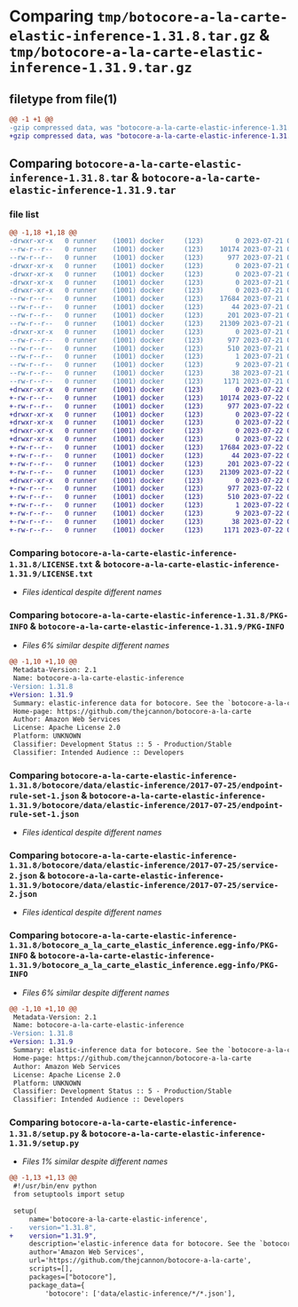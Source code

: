 # Comparing `tmp/botocore-a-la-carte-elastic-inference-1.31.8.tar.gz` & `tmp/botocore-a-la-carte-elastic-inference-1.31.9.tar.gz`

## filetype from file(1)

```diff
@@ -1 +1 @@
-gzip compressed data, was "botocore-a-la-carte-elastic-inference-1.31.8.tar", last modified: Fri Jul 21 01:21:29 2023, max compression
+gzip compressed data, was "botocore-a-la-carte-elastic-inference-1.31.9.tar", last modified: Sat Jul 22 01:20:31 2023, max compression
```

## Comparing `botocore-a-la-carte-elastic-inference-1.31.8.tar` & `botocore-a-la-carte-elastic-inference-1.31.9.tar`

### file list

```diff
@@ -1,18 +1,18 @@
-drwxr-xr-x   0 runner    (1001) docker     (123)        0 2023-07-21 01:21:29.283071 botocore-a-la-carte-elastic-inference-1.31.8/
--rw-r--r--   0 runner    (1001) docker     (123)    10174 2023-07-21 01:21:29.000000 botocore-a-la-carte-elastic-inference-1.31.8/LICENSE.txt
--rw-r--r--   0 runner    (1001) docker     (123)      977 2023-07-21 01:21:29.283071 botocore-a-la-carte-elastic-inference-1.31.8/PKG-INFO
-drwxr-xr-x   0 runner    (1001) docker     (123)        0 2023-07-21 01:21:29.279071 botocore-a-la-carte-elastic-inference-1.31.8/botocore/
-drwxr-xr-x   0 runner    (1001) docker     (123)        0 2023-07-21 01:21:29.279071 botocore-a-la-carte-elastic-inference-1.31.8/botocore/data/
-drwxr-xr-x   0 runner    (1001) docker     (123)        0 2023-07-21 01:21:29.279071 botocore-a-la-carte-elastic-inference-1.31.8/botocore/data/elastic-inference/
-drwxr-xr-x   0 runner    (1001) docker     (123)        0 2023-07-21 01:21:29.279071 botocore-a-la-carte-elastic-inference-1.31.8/botocore/data/elastic-inference/2017-07-25/
--rw-r--r--   0 runner    (1001) docker     (123)    17684 2023-07-21 01:21:06.000000 botocore-a-la-carte-elastic-inference-1.31.8/botocore/data/elastic-inference/2017-07-25/endpoint-rule-set-1.json
--rw-r--r--   0 runner    (1001) docker     (123)       44 2023-07-21 01:21:06.000000 botocore-a-la-carte-elastic-inference-1.31.8/botocore/data/elastic-inference/2017-07-25/examples-1.json
--rw-r--r--   0 runner    (1001) docker     (123)      201 2023-07-21 01:21:06.000000 botocore-a-la-carte-elastic-inference-1.31.8/botocore/data/elastic-inference/2017-07-25/paginators-1.json
--rw-r--r--   0 runner    (1001) docker     (123)    21309 2023-07-21 01:21:06.000000 botocore-a-la-carte-elastic-inference-1.31.8/botocore/data/elastic-inference/2017-07-25/service-2.json
-drwxr-xr-x   0 runner    (1001) docker     (123)        0 2023-07-21 01:21:29.279071 botocore-a-la-carte-elastic-inference-1.31.8/botocore_a_la_carte_elastic_inference.egg-info/
--rw-r--r--   0 runner    (1001) docker     (123)      977 2023-07-21 01:21:29.000000 botocore-a-la-carte-elastic-inference-1.31.8/botocore_a_la_carte_elastic_inference.egg-info/PKG-INFO
--rw-r--r--   0 runner    (1001) docker     (123)      510 2023-07-21 01:21:29.000000 botocore-a-la-carte-elastic-inference-1.31.8/botocore_a_la_carte_elastic_inference.egg-info/SOURCES.txt
--rw-r--r--   0 runner    (1001) docker     (123)        1 2023-07-21 01:21:29.000000 botocore-a-la-carte-elastic-inference-1.31.8/botocore_a_la_carte_elastic_inference.egg-info/dependency_links.txt
--rw-r--r--   0 runner    (1001) docker     (123)        9 2023-07-21 01:21:29.000000 botocore-a-la-carte-elastic-inference-1.31.8/botocore_a_la_carte_elastic_inference.egg-info/top_level.txt
--rw-r--r--   0 runner    (1001) docker     (123)       38 2023-07-21 01:21:29.283071 botocore-a-la-carte-elastic-inference-1.31.8/setup.cfg
--rw-r--r--   0 runner    (1001) docker     (123)     1171 2023-07-21 01:21:29.000000 botocore-a-la-carte-elastic-inference-1.31.8/setup.py
+drwxr-xr-x   0 runner    (1001) docker     (123)        0 2023-07-22 01:20:31.705023 botocore-a-la-carte-elastic-inference-1.31.9/
+-rw-r--r--   0 runner    (1001) docker     (123)    10174 2023-07-22 01:20:31.000000 botocore-a-la-carte-elastic-inference-1.31.9/LICENSE.txt
+-rw-r--r--   0 runner    (1001) docker     (123)      977 2023-07-22 01:20:31.705023 botocore-a-la-carte-elastic-inference-1.31.9/PKG-INFO
+drwxr-xr-x   0 runner    (1001) docker     (123)        0 2023-07-22 01:20:31.705023 botocore-a-la-carte-elastic-inference-1.31.9/botocore/
+drwxr-xr-x   0 runner    (1001) docker     (123)        0 2023-07-22 01:20:31.705023 botocore-a-la-carte-elastic-inference-1.31.9/botocore/data/
+drwxr-xr-x   0 runner    (1001) docker     (123)        0 2023-07-22 01:20:31.705023 botocore-a-la-carte-elastic-inference-1.31.9/botocore/data/elastic-inference/
+drwxr-xr-x   0 runner    (1001) docker     (123)        0 2023-07-22 01:20:31.705023 botocore-a-la-carte-elastic-inference-1.31.9/botocore/data/elastic-inference/2017-07-25/
+-rw-r--r--   0 runner    (1001) docker     (123)    17684 2023-07-22 01:20:09.000000 botocore-a-la-carte-elastic-inference-1.31.9/botocore/data/elastic-inference/2017-07-25/endpoint-rule-set-1.json
+-rw-r--r--   0 runner    (1001) docker     (123)       44 2023-07-22 01:20:09.000000 botocore-a-la-carte-elastic-inference-1.31.9/botocore/data/elastic-inference/2017-07-25/examples-1.json
+-rw-r--r--   0 runner    (1001) docker     (123)      201 2023-07-22 01:20:09.000000 botocore-a-la-carte-elastic-inference-1.31.9/botocore/data/elastic-inference/2017-07-25/paginators-1.json
+-rw-r--r--   0 runner    (1001) docker     (123)    21309 2023-07-22 01:20:09.000000 botocore-a-la-carte-elastic-inference-1.31.9/botocore/data/elastic-inference/2017-07-25/service-2.json
+drwxr-xr-x   0 runner    (1001) docker     (123)        0 2023-07-22 01:20:31.705023 botocore-a-la-carte-elastic-inference-1.31.9/botocore_a_la_carte_elastic_inference.egg-info/
+-rw-r--r--   0 runner    (1001) docker     (123)      977 2023-07-22 01:20:31.000000 botocore-a-la-carte-elastic-inference-1.31.9/botocore_a_la_carte_elastic_inference.egg-info/PKG-INFO
+-rw-r--r--   0 runner    (1001) docker     (123)      510 2023-07-22 01:20:31.000000 botocore-a-la-carte-elastic-inference-1.31.9/botocore_a_la_carte_elastic_inference.egg-info/SOURCES.txt
+-rw-r--r--   0 runner    (1001) docker     (123)        1 2023-07-22 01:20:31.000000 botocore-a-la-carte-elastic-inference-1.31.9/botocore_a_la_carte_elastic_inference.egg-info/dependency_links.txt
+-rw-r--r--   0 runner    (1001) docker     (123)        9 2023-07-22 01:20:31.000000 botocore-a-la-carte-elastic-inference-1.31.9/botocore_a_la_carte_elastic_inference.egg-info/top_level.txt
+-rw-r--r--   0 runner    (1001) docker     (123)       38 2023-07-22 01:20:31.705023 botocore-a-la-carte-elastic-inference-1.31.9/setup.cfg
+-rw-r--r--   0 runner    (1001) docker     (123)     1171 2023-07-22 01:20:31.000000 botocore-a-la-carte-elastic-inference-1.31.9/setup.py
```

### Comparing `botocore-a-la-carte-elastic-inference-1.31.8/LICENSE.txt` & `botocore-a-la-carte-elastic-inference-1.31.9/LICENSE.txt`

 * *Files identical despite different names*

### Comparing `botocore-a-la-carte-elastic-inference-1.31.8/PKG-INFO` & `botocore-a-la-carte-elastic-inference-1.31.9/PKG-INFO`

 * *Files 6% similar despite different names*

```diff
@@ -1,10 +1,10 @@
 Metadata-Version: 2.1
 Name: botocore-a-la-carte-elastic-inference
-Version: 1.31.8
+Version: 1.31.9
 Summary: elastic-inference data for botocore. See the `botocore-a-la-carte` package for more info.
 Home-page: https://github.com/thejcannon/botocore-a-la-carte
 Author: Amazon Web Services
 License: Apache License 2.0
 Platform: UNKNOWN
 Classifier: Development Status :: 5 - Production/Stable
 Classifier: Intended Audience :: Developers
```

### Comparing `botocore-a-la-carte-elastic-inference-1.31.8/botocore/data/elastic-inference/2017-07-25/endpoint-rule-set-1.json` & `botocore-a-la-carte-elastic-inference-1.31.9/botocore/data/elastic-inference/2017-07-25/endpoint-rule-set-1.json`

 * *Files identical despite different names*

### Comparing `botocore-a-la-carte-elastic-inference-1.31.8/botocore/data/elastic-inference/2017-07-25/service-2.json` & `botocore-a-la-carte-elastic-inference-1.31.9/botocore/data/elastic-inference/2017-07-25/service-2.json`

 * *Files identical despite different names*

### Comparing `botocore-a-la-carte-elastic-inference-1.31.8/botocore_a_la_carte_elastic_inference.egg-info/PKG-INFO` & `botocore-a-la-carte-elastic-inference-1.31.9/botocore_a_la_carte_elastic_inference.egg-info/PKG-INFO`

 * *Files 6% similar despite different names*

```diff
@@ -1,10 +1,10 @@
 Metadata-Version: 2.1
 Name: botocore-a-la-carte-elastic-inference
-Version: 1.31.8
+Version: 1.31.9
 Summary: elastic-inference data for botocore. See the `botocore-a-la-carte` package for more info.
 Home-page: https://github.com/thejcannon/botocore-a-la-carte
 Author: Amazon Web Services
 License: Apache License 2.0
 Platform: UNKNOWN
 Classifier: Development Status :: 5 - Production/Stable
 Classifier: Intended Audience :: Developers
```

### Comparing `botocore-a-la-carte-elastic-inference-1.31.8/setup.py` & `botocore-a-la-carte-elastic-inference-1.31.9/setup.py`

 * *Files 1% similar despite different names*

```diff
@@ -1,13 +1,13 @@
 #!/usr/bin/env python
 from setuptools import setup
 
 setup(
     name='botocore-a-la-carte-elastic-inference',
-    version="1.31.8",
+    version="1.31.9",
     description='elastic-inference data for botocore. See the `botocore-a-la-carte` package for more info.',
     author='Amazon Web Services',
     url='https://github.com/thejcannon/botocore-a-la-carte',
     scripts=[],
     packages=["botocore"],
     package_data={
         'botocore': ['data/elastic-inference/*/*.json'],
```

